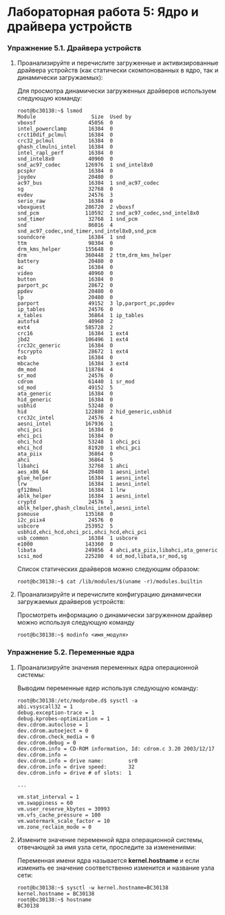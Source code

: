 # Лабораторная работа 5: Ядро и драйвера устройств 
### Упражнение 5.1. Драйвера устройств
1. Проанализируйте и перечислите загруженные и активизированные драйвера устройств (как статически скомпонованных в ядро, так и динамически загружаемых):
   
   Для просмотра динамически загруженных драйверов используем следующую команду:
   ```console
   root@bc30138:~$ lsmod
   Module                  Size  Used by
   vboxsf                 45056  0
   intel_powerclamp       16384  0
   crct10dif_pclmul       16384  0
   crc32_pclmul           16384  0
   ghash_clmulni_intel    16384  0
   intel_rapl_perf        16384  0
   snd_intel8x0           40960  0
   snd_ac97_codec        126976  1 snd_intel8x0
   pcspkr                 16384  0
   joydev                 20480  0
   ac97_bus               16384  1 snd_ac97_codec
   sg                     32768  0
   evdev                  24576  3
   serio_raw              16384  0
   vboxguest             286720  2 vboxsf
   snd_pcm               110592  2 snd_ac97_codec,snd_intel8x0
   snd_timer              32768  1 snd_pcm
   snd                    86016  4 snd_ac97_codec,snd_timer,snd_intel8x0,snd_pcm
   soundcore              16384  1 snd
   ttm                    98304  0
   drm_kms_helper        155648  0
   drm                   360448  2 ttm,drm_kms_helper
   battery                20480  0
   ac                     16384  0
   video                  40960  0
   button                 16384  0
   parport_pc             28672  0
   ppdev                  20480  0
   lp                     20480  0
   parport                49152  3 lp,parport_pc,ppdev
   ip_tables              24576  0
   x_tables               36864  1 ip_tables
   autofs4                40960  2
   ext4                  585728  2
   crc16                  16384  1 ext4
   jbd2                  106496  1 ext4
   crc32c_generic         16384  0
   fscrypto               28672  1 ext4
   ecb                    16384  0
   mbcache                16384  3 ext4
   dm_mod                118784  4
   sr_mod                 24576  0
   cdrom                  61440  1 sr_mod
   sd_mod                 49152  5
   ata_generic            16384  0
   hid_generic            16384  0
   usbhid                 53248  0
   hid                   122880  2 hid_generic,usbhid
   crc32c_intel           24576  4
   aesni_intel           167936  1
   ohci_pci               16384  0
   ehci_pci               16384  0
   ohci_hcd               53248  1 ohci_pci
   ehci_hcd               81920  1 ehci_pci
   ata_piix               36864  0
   ahci                   36864  5
   libahci                32768  1 ahci
   aes_x86_64             20480  1 aesni_intel
   glue_helper            16384  1 aesni_intel
   lrw                    16384  1 aesni_intel
   gf128mul               16384  1 lrw
   ablk_helper            16384  1 aesni_intel
   cryptd                 24576  3 ablk_helper,ghash_clmulni_intel,aesni_intel
   psmouse               135168  0
   i2c_piix4              24576  0
   usbcore               253952  5 usbhid,ehci_hcd,ohci_pci,ohci_hcd,ehci_pci
   usb_common             16384  1 usbcore
   e1000                 143360  0
   libata                249856  4 ahci,ata_piix,libahci,ata_generic
   scsi_mod              225280  4 sd_mod,libata,sr_mod,sg
   ```

   Список статических драйверов можно следующим образом:
   ```console
   root@bc30138:~$ cat /lib/modules/$(uname -r)/modules.builtin
   ```

2. Проанализируйте и перечислите конфигурацию динамически загружаемых драйверов устройств:
   
    Просмотреть информацию о динамически загруженном драйвер можно используя следующую команду
   ```console
   root@bc30138:~$ modinfo <имя_модуля>
   ```

### Упражнение 5.2. Переменные ядра
1. Проанализируйте значения переменных ядра операционной системы:
   
   Выводим переменные ядер используя следующую команду:
    ```console
    root@bc30138:/etc/modprobe.d$ sysctl -a
    abi.vsyscall32 = 1
    debug.exception-trace = 1
    debug.kprobes-optimization = 1
    dev.cdrom.autoclose = 1
    dev.cdrom.autoeject = 0
    dev.cdrom.check_media = 0
    dev.cdrom.debug = 0
    dev.cdrom.info = CD-ROM information, Id: cdrom.c 3.20 2003/12/17
    dev.cdrom.info = 
    dev.cdrom.info = drive name:		sr0
    dev.cdrom.info = drive speed:		32
    dev.cdrom.info = drive # of slots:	1

    ...

    vm.stat_interval = 1
    vm.swappiness = 60
    vm.user_reserve_kbytes = 30993
    vm.vfs_cache_pressure = 100
    vm.watermark_scale_factor = 10
    vm.zone_reclaim_mode = 0
    ```

1. Измените значение переменной ядра операционной системы, отвечающей за имя узла сети, проследите за изменениями:

    Переменная имени ядра называется **kernel.hostname** и если изменить ее значение соответственно изменится и название узла сети:
    ```console
    root@bc30138:~$ sysctl -w kernel.hostname=BC30138
    kernel.hostname = BC30138
    root@bc30138:~$ hostname
    BC30138
    ```
          